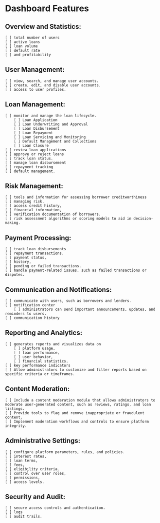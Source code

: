 # Dashboard Features

## Overview and Statistics:
    [ ] total number of users
    [ ] active loans
    [ ] loan volume
    [ ] default rate
    [ ] and profitability

## User Management:
    [ ] view, search, and manage user accounts.
    [ ] create, edit, and disable user accounts.
    [ ] access to user profiles.

## Loan Management:
    [ ] monitor and manage the loan lifecycle.
        [ ] Loan Application
        [ ] Loan Underwriting and Approval
        [ ] Loan Disbursement
        [ ] Loan Repayment
        [ ] Loan Servicing and Monitoring
        [ ] Default Management and Collections
        [ ] Loan Closure
    [ ] review loan applications
    [ ] approve or reject loans
    [ ] track loan status.
    [ ] manage loan disbursement
    [ ] repayment tracking
    [ ] default management.

## Risk Management:
    [ ] tools and information for assessing borrower creditworthiness
    [ ] managing risk.
    [ ] access credit history,
    [ ] financial information,
    [ ] verification documentation of borrowers.
    [ ] risk assessment algorithms or scoring models to aid in decision-making.

## Payment Processing:
    [ ] track loan disbursements
    [ ] repayment transactions.
    [ ] payment status,
    [ ] history,
    [ ] pending or failed transactions.
    [ ] handle payment-related issues, such as failed transactions or disputes.

## Communication and Notifications:
    [ ] communicate with users, such as borrowers and lenders.
    [ ] notification center
        [ ] administrators can send important announcements, updates, and reminders to users.
    [ ] communication history

## Reporting and Analytics:
    [ ] generates reports and visualizes data on 
        [ ] platform usage,
        [ ] loan performance,
        [ ] user behavior,
        [ ] financial statistics.
    [ ] key performance indicators
    [ ] Allow administrators to customize and filter reports based on specific criteria or timeframes.

## Content Moderation:
    [ ] Include a content moderation module that allows administrators to moderate user-generated content, such as reviews, ratings, and loan listings.
    [ ] Provide tools to flag and remove inappropriate or fraudulent content.
    [ ] Implement moderation workflows and controls to ensure platform integrity.

## Administrative Settings:
    [ ] configure platform parameters, rules, and policies.
    [ ] interest rates,
    [ ] loan terms,
    [ ] fees,
    [ ] eligibility criteria.
    [ ] control over user roles,
    [ ] permissions,
    [ ] access levels.

## Security and Audit:
    [ ] secure access controls and authentication.
    [ ] logs
    [ ] audit trails.